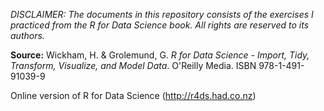 *DISCLAIMER: The documents in this repository consists of the exercises I practiced from the R for Data Science book. All rights are reserved to its authors.*

**Source:** Wickham, H. & Grolemund, G. *R for Data Science - Import, Tidy, Transform, Visualize, and Model Data*. O'Reilly Media. ISBN 978-1-491-91039-9

Online version of R for Data Science (http://r4ds.had.co.nz)